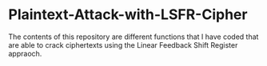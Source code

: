 # Plaintext-Attack-with-LSFR-Cipher

The contents of this repository are different functions that I have coded that are able to crack ciphertexts using the Linear Feedback Shift Register appraoch.
